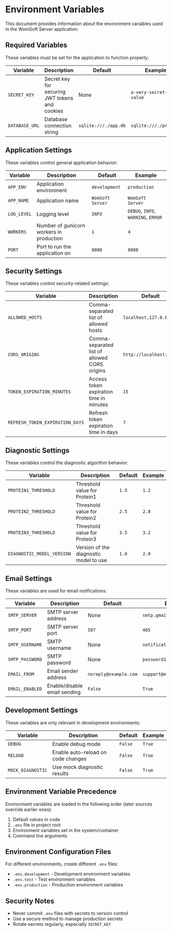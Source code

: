 # Environment Variables

This document provides information about the environment variables used in the WomSoft Server application.

## Required Variables

These variables must be set for the application to function properly:

| Variable | Description | Default | Example |
|----------|-------------|---------|---------|
| `SECRET_KEY` | Secret key for securing JWT tokens and cookies | None | `a-very-secret-key-value` |
| `DATABASE_URL` | Database connection string | `sqlite:///./app.db` | `sqlite:///./prod.db` |

## Application Settings

These variables control general application behavior:

| Variable | Description | Default | Example |
|----------|-------------|---------|---------|
| `APP_ENV` | Application environment | `development` | `production` |
| `APP_NAME` | Application name | `WomSoft Server` | `WomSoft Server` |
| `LOG_LEVEL` | Logging level | `INFO` | `DEBUG`, `INFO`, `WARNING`, `ERROR` |
| `WORKERS` | Number of gunicorn workers in production | `1` | `4` |
| `PORT` | Port to run the application on | `8000` | `8080` |

## Security Settings

These variables control security-related settings:

| Variable | Description | Default | Example |
|----------|-------------|---------|---------|
| `ALLOWED_HOSTS` | Comma-separated list of allowed hosts | `localhost,127.0.0.1` | `api.example.com,www.example.com` |
| `CORS_ORIGINS` | Comma-separated list of allowed CORS origins | `http://localhost:3000` | `https://app.example.com` |
| `TOKEN_EXPIRATION_MINUTES` | Access token expiration time in minutes | `15` | `30` |
| `REFRESH_TOKEN_EXPIRATION_DAYS` | Refresh token expiration time in days | `7` | `30` |

## Diagnostic Settings

These variables control the diagnostic algorithm behavior:

| Variable | Description | Default | Example |
|----------|-------------|---------|---------|
| `PROTEIN1_THRESHOLD` | Threshold value for Protein1 | `1.5` | `1.2` |
| `PROTEIN2_THRESHOLD` | Threshold value for Protein2 | `2.5` | `2.8` |
| `PROTEIN3_THRESHOLD` | Threshold value for Protein3 | `3.5` | `3.2` |
| `DIAGNOSTIC_MODEL_VERSION` | Version of the diagnostic model to use | `1.0` | `2.0` |

## Email Settings

These variables are used for email notifications:

| Variable | Description | Default | Example |
|----------|-------------|---------|---------|
| `SMTP_SERVER` | SMTP server address | None | `smtp.gmail.com` |
| `SMTP_PORT` | SMTP server port | `587` | `465` |
| `SMTP_USERNAME` | SMTP username | None | `notifications@example.com` |
| `SMTP_PASSWORD` | SMTP password | None | `password123` |
| `EMAIL_FROM` | Email sender address | `noreply@example.com` | `support@example.com` |
| `EMAIL_ENABLED` | Enable/disable email sending | `False` | `True` |

## Development Settings

These variables are only relevant in development environments:

| Variable | Description | Default | Example |
|----------|-------------|---------|---------|
| `DEBUG` | Enable debug mode | `False` | `True` |
| `RELOAD` | Enable auto-reload on code changes | `False` | `True` |
| `MOCK_DIAGNOSTIC` | Use mock diagnostic results | `False` | `True` |

## Environment Variable Precedence

Environment variables are loaded in the following order (later sources override earlier ones):

1. Default values in code
2. `.env` file in project root
3. Environment variables set in the system/container
4. Command line arguments

## Environment Configuration Files

For different environments, create different `.env` files:

- `.env.development` - Development environment variables
- `.env.test` - Test environment variables
- `.env.production` - Production environment variables

## Security Notes

- Never commit `.env` files with secrets to version control
- Use a secure method to manage production secrets
- Rotate secrets regularly, especially `SECRET_KEY`

<!-- TODO: Add application-specific environment variables -->